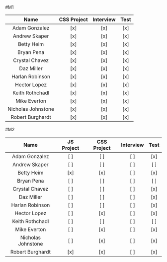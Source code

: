 #M1

Name                | CSS Project | Interview | Test |
:------------------:|:-----------:|:---------:|:----:|
Adam Gonzalez       | [x]         | [x]       | [x]  |
Andrew Skaper       | [x]         | [x]       | [x]  |
Betty Heim          | [x]         | [x]       | [x]  |
Bryan Pena          | [x]         | [x]       | [x]  |
Crystal Chavez      | [x]         | [x]       | [x]  |
Daz Miller          | [x]         | [x]       | [x]  |
Harlan Robinson     | [x]         | [x]       | [x]  |
Hector Lopez        | [x]         | [x]       | [x]  |
Keith Rothchadl     | [x]         | [x]       | [x]  |
Mike Everton        | [x]         | [x]       | [x]  |
Nicholas Johnstone  | [x]         | [x]       | [x]  |
Robert Burghardt    | [x]         | [x]       | [x]  |

#M2

Name                | JS Project | CSS Project | Interview | Test |
:------------------:|:----------:|:-----------:|:---------:|:----:|
Adam Gonzalez       | [ ]        | [ ]         | [ ]       | [x]  |
Andrew Skaper       | [ ]        | [ ]         | [ ]       | [ ]  |
Betty Heim          | [x]        | [x]         | [ ]       | [x]  |
Bryan Pena          | [ ]        | [ ]         | [ ]       | [ ]  |
Crystal Chavez      | [ ]        | [ ]         | [ ]       | [x]  |
Daz Miller          | [ ]        | [ ]         | [ ]       | [x]  |
Harlan Robinson     | [ ]        | [ ]         | [ ]       | [x]  |
Hector Lopez        | [ ]        | [x]         | [ ]       | [x]  |
Keith Rothchadl     | [ ]        | [ ]         | [ ]       | [ ]  |
Mike Everton        | [ ]        | [x]         | [ ]       | [x]  |
Nicholas Johnstone  | [ ]        | [x]         | [ ]       | [x]  |
Robert Burghardt    | [x]        | [x]         | [ ]       | [x]  |
